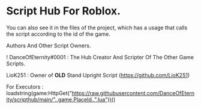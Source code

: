 
# Script Hub For Roblox.

You can also see it in the files of the project, which has a usage that calls the script according to the id of the game.

Authors And Other Script Owners.

! DanceOfEternity#0001 : The Hub Creator And Scripter Of The Other Game Scripts.

LioK251 : Owner of **OLD** Stand Upright Script (https://github.com/LioK251)

For Executors : loadstring(game:HttpGet("https://raw.githubusercontent.com/DanceOfEternity/scripthub/main/"..game.PlaceId..".lua"))()
